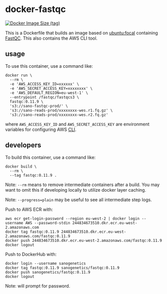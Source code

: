 # docker-fastqc

[![Docker Image Size (tag)](https://img.shields.io/docker/image-size/sanogenetics/fastqc/1.19?style=plastic)](https://hub.docker.com/r/sanogenetics/fastqc)

This is a Dockerfile that builds an image based on [ubuntu:focal](https://hub.docker.com/_/ubuntu) containing [FastQC](https://www.bioinformatics.babraham.ac.uk/projects/fastqc/). This also contains the AWS CLI tool.


## usage

To use this container, use a command like:

```
docker run \
  --rm \
  -e 'AWS_ACCESS_KEY_ID=xxxxxx' \
  -e 'AWS_SECRET_ACCESS_KEY=xxxxxxxx' \
  -e 'AWS_DEFAULT_REGION=eu-west-1' \
  --entrypoint /fastqc/fastqcs3 \
  fastqc:0.11.9 \
  's3://sano-fastqc-prod/' \
  's3://sano-reads-prod/xxxxxxxx-wes.r1.fq.gz' \
  's3://sano-reads-prod/xxxxxxxx-wes.r2.fq.gz'  
```

where `AWS_ACCESS_KEY_ID` and `AWS_SECRET_ACCESS_KEY` are environment variables for configuring AWS [CLI](https://docs.aws.amazon.com/cli/latest/userguide/cli-configure-envvars.html).

## developers

To build this container, use a command like:

```
docker build \
  --rm \
  --tag fastqc:0.11.9 .
```

Note: `--rm` means to remove intermediate containers after a build. You may want to omit this if developing locally to utilize docker layer caching.

Note: `--progress=plain` may be useful to see all intermediate step logs.

Push to AWS ECR with:

```
aws ecr get-login-password --region eu-west-2 | docker login --username AWS --password-stdin 244834673510.dkr.ecr.eu-west-2.amazonaws.com
docker tag fastqc:0.11.9 244834673510.dkr.ecr.eu-west-2.amazonaws.com/fastqc:0.11.9
docker push 244834673510.dkr.ecr.eu-west-2.amazonaws.com/fastqc:0.11.9
docker logout
```

Push to DockerHub with:

```
docker login --username sanogenetics
docker tag fastqc:0.11.9 sanogenetics/fastqc:0.11.9
docker push sanogenetics/fastqc:0.11.9
docker logout
```

Note: will prompt for password.